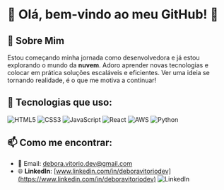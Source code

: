 # 🚀 Olá, bem-vindo ao meu GitHub! 👋


## 🌟 Sobre Mim
Estou começando minha jornada como desenvolvedora e já estou explorando o mundo da **nuvem**. Adoro aprender novas tecnologias e colocar em prática soluções escaláveis e eficientes. Ver uma ideia se tornando realidade, é o que me motiva a continuar!

## 🚀 Tecnologias que uso:
<div>
  <img src="https://img.icons8.com/color/96/000000/html-5.png" alt="HTML5"/>
  <img src="https://img.icons8.com/color/96/000000/css3.png" alt="CSS3"/>
  <img src="https://img.icons8.com/color/96/000000/javascript.png" alt="JavaScript"/>
  <img src="https://img.icons8.com/color/96/000000/react-native.png" alt="React"/>
  <img src="https://img.icons8.com/color/96/000000/amazon-web-services.png" alt="AWS"/>
  <img src="https://img.icons8.com/color/96/000000/python.png" alt="Python"/>
</div>

## 📫 Como me encontrar:
- 💌 Email: [debora.vitorio.dev@gmail.com](mailto:debora.vitorio.dev@gmail.com)
- 🌐 **LinkedIn**: [www.linkedin.com/in/deboravitoriodev](https://www.linkedin.com/in/deboravitoriodev) ![LinkedIn](https://img.shields.io/badge/-LinkedIn-0077B5?style=flat&logo=linkedin&logoColor=white)
